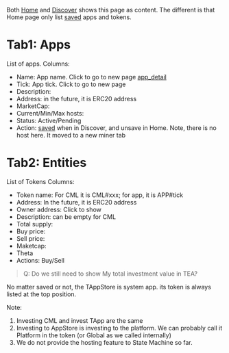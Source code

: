 Both [Home](Home.md) and [Discover](Discover.md) shows this page as content.
The different is that Home page only list [saved](saved.md) apps and tokens.

# Tab1: Apps

List of apps.
Columns:

* Name: App name. Click to go to new page [app_detail](app_detail.md)
* Tick: App tick. Click to go to new page
* Description: 
* Address: in the future, it is ERC20 address
* MarketCap:
* Current/Min/Max hosts: 
* Status: Active/Pending
* Action: [saved](saved.md) when in Discover, and unsave in Home.  Note, there is no host here. It moved to a new miner tab

# Tab2: Entities

List of Tokens
Columns:

* Token name: For CML it is CML#xxx; for app, it is APP#tick
* Address: In the future, it is ERC20 address
* Owner address: Click to show
* Description: can be empty for CML
* Total supply:
* Buy price:
* Sell price:
* Maketcap:
* Theta
* Actions: Buy/Sell

 > 
 > Q: Do we still need to show My total investment value in TEA?

No matter saved or not, the TAppStore is system app. its token is always listed at the top position.

Note: 

1. Investing CML and invest TApp are the same
1. Investing to AppStore is investing to the platform. We can probably call it Platform in the token (or Global as we called internally)
1. We do not provide the hosting feature to State Machine so far. 
